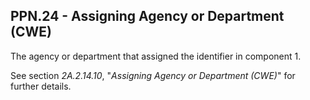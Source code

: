 ## PPN.24 - Assigning Agency or Department (CWE)

The agency or department that assigned the identifier in component 1.

See section _2A.2.14.10_, "_Assigning Agency or Department (CWE)_" for further details.

